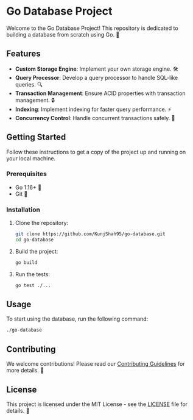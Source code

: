 # Go Database Project

Welcome to the Go Database Project! This repository is dedicated to building a database from scratch using Go. 🚀

## Features

- **Custom Storage Engine**: Implement your own storage engine. 🛠️
- **Query Processor**: Develop a query processor to handle SQL-like queries. 🔍
- **Transaction Management**: Ensure ACID properties with transaction management. 🔒
- **Indexing**: Implement indexing for faster query performance. ⚡
- **Concurrency Control**: Handle concurrent transactions safely. 🔄

## Getting Started

Follow these instructions to get a copy of the project up and running on your local machine.

### Prerequisites

- Go 1.16+ 🐹
- Git 🐙

### Installation

1. Clone the repository:
    ```sh
    git clone https://github.com/KunjShah95/go-database.git
    cd go-database
    ```

2. Build the project:
    ```sh
    go build
    ```

3. Run the tests:
    ```sh
    go test ./...
    ```

## Usage

To start using the database, run the following command:
```sh
./go-database
```

## Contributing

We welcome contributions! Please read our [Contributing Guidelines](CONTRIBUTING.md) for more details. 🤝

## License

This project is licensed under the MIT License - see the [LICENSE](LICENSE) file for details. 📄

